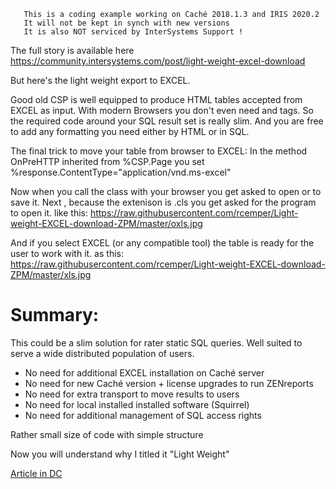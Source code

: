 ~~~
   This is a coding example working on Caché 2018.1.3 and IRIS 2020.2
   It will not be kept in synch with new versions   
   It is also NOT serviced by InterSystems Support !
~~~
The full story is available here
https://community.intersystems.com/post/light-weight-excel-download

But here's the light weight export to EXCEL.

Good old CSP is well equipped to produce HTML tables accepted from EXCEL as input.
With modern Browsers you don't even need <head> and  <body> tags.
So the required code around your SQL result set is really slim.
And you are free to add any formatting you need either by HTML or in SQL.

The final trick to move your table from browser to EXCEL:
In the method OnPreHTTP inherited from %CSP.Page you
set %response.ContentType="application/vnd.ms-excel"

Now when you call the class with your browser you get asked to open or to save it.
Next , because the extenison is .cls you get asked for the program to open it.
like this: https://raw.githubusercontent.com/rcemper/Light-weight-EXCEL-download-ZPM/master/oxls.jpg

And if you select EXCEL (or any compatible tool) the table is ready for the user to work with it.
as this: https://raw.githubusercontent.com/rcemper/Light-weight-EXCEL-download-ZPM/master/xls.jpg

# Summary:

This could be a slim solution for rater static SQL queries.
Well suited to serve a wide distributed population of users.

- No need for additional EXCEL installation on Caché server
- No need for new Caché version + license upgrades to run ZENreports
- No need for extra transport to move results to users
- No need for local installed installed software (Squirrel)
- No need for additional management of SQL access rights

Rather small size of code with simple structure

Now you will understand why I titled it "Light Weight"

[Article in DC](https://community.intersystems.com/post/light-weight-excel-download)
